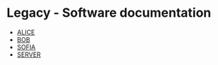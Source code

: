 # Legacy - Software documentation

- [ALICE](./ALICE.md)
- [BOB](./BOB.md)
- [SOFIA](./SOFIA.md)
- [SERVER](./SERVER.md)
